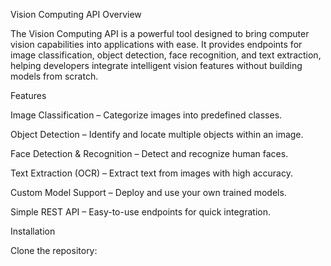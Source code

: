 Vision Computing API
Overview

The Vision Computing API is a powerful tool designed to bring computer vision capabilities into applications with ease. It provides endpoints for image classification, object detection, face recognition, and text extraction, helping developers integrate intelligent vision features without building models from scratch.

Features

Image Classification – Categorize images into predefined classes.

Object Detection – Identify and locate multiple objects within an image.

Face Detection & Recognition – Detect and recognize human faces.

Text Extraction (OCR) – Extract text from images with high accuracy.

Custom Model Support – Deploy and use your own trained models.

Simple REST API – Easy-to-use endpoints for quick integration.

Installation

Clone the repository:
